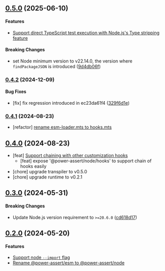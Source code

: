 ## [0.5.0](https://github.com/twada/power-assert-monorepo/releases/tag/node-v0.5.0) (2025-06-10)


#### Features

* [Support direct TypeScript test execution with Node.js's Type stripping feature](https://github.com/twada/power-assert-monorepo/pull/22)


#### Breaking Changes

* set Node minimum version to v22.14.0, the version where `findPackageJSON` is introduced ([9d4db06f](https://github.com/twada/power-assert-monorepo/commit/9d4db06f54134ee0e56f132c8063aa21649c4f4f))


### [0.4.2](https://github.com/twada/power-assert-monorepo/releases/tag/node-v0.4.2) (2024-12-09)

#### Bug Fixes

  * [fix] fix regression introduced in ec23da61f4 ([329f6d1e](https://github.com/twada/power-assert-monorepo/commit/329f6d1edb8840744dc9478c6b0be521b5e5d9e1))


### [0.4.1](https://github.com/twada/power-assert-monorepo/releases/tag/node-v0.4.1) (2024-08-23)

  * [refactor] [rename esm-loader.mts to hooks.mts](https://github.com/twada/power-assert-monorepo/commit/ec23da61f484d18aa508f31b4b8a6964ea8afe11)


## [0.4.0](https://github.com/twada/power-assert-monorepo/releases/tag/node-v0.4.0) (2024-08-23)

  * [feat] [Support chaining with other customization hooks](https://github.com/twada/power-assert-monorepo/pull/17)
    * [feat] expose '@power-assert/node/hooks' to support chain of hooks easily
  * [chore] upgrade transpiler to v0.5.0
  * [chore] upgrade runtime to v0.2.1


## [0.3.0](https://github.com/twada/power-assert-monorepo/releases/tag/node-v0.3.0) (2024-05-31)


#### Breaking Changes

- Update Node.js version requirement to `>=20.6.0` ([cd618d17](https://github.com/twada/power-assert-monorepo/commit/cd618d1749cad6df954956de00492dfeb9afa397))


## [0.2.0](https://github.com/twada/power-assert-monorepo/releases/tag/node-v0.2.0) (2024-05-20)


#### Features

- [Support node `--import` flag](https://github.com/twada/power-assert-monorepo/pull/8)
- [Rename @power-assert/esm to @power-assert/node](https://github.com/twada/power-assert-monorepo/pull/9)
